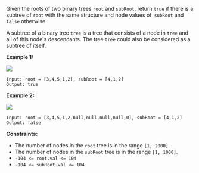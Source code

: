 Given the roots of two binary trees `root` and `subRoot`, return `true` if
there is a subtree of `root` with the same structure and node values of`
subRoot` and `false` otherwise.

A subtree of a binary tree `tree` is a tree that consists of a node in `tree`
and all of this node's descendants. The tree `tree` could also be considered
as a subtree of itself.



**Example 1:**

![](https://assets.leetcode.com/uploads/2021/04/28/subtree1-tree.jpg)

    
    
    Input: root = [3,4,5,1,2], subRoot = [4,1,2]
    Output: true
    

**Example 2:**

![](https://assets.leetcode.com/uploads/2021/04/28/subtree2-tree.jpg)

    
    
    Input: root = [3,4,5,1,2,null,null,null,null,0], subRoot = [4,1,2]
    Output: false
    



**Constraints:**

  * The number of nodes in the `root` tree is in the range `[1, 2000]`.
  * The number of nodes in the `subRoot` tree is in the range `[1, 1000]`.
  * `-104 <= root.val <= 104`
  * `-104 <= subRoot.val <= 104`

